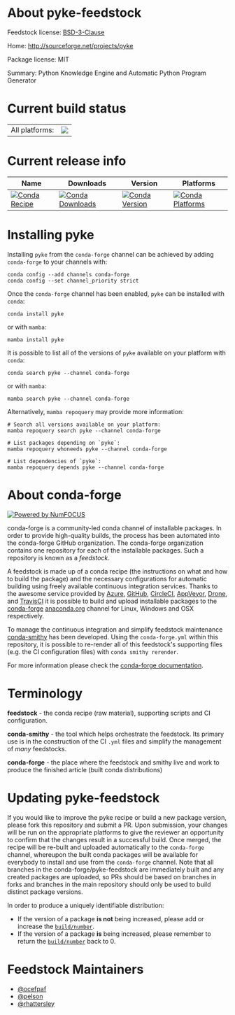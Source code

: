 About pyke-feedstock
====================

Feedstock license: [BSD-3-Clause](https://github.com/conda-forge/pyke-feedstock/blob/main/LICENSE.txt)

Home: http://sourceforge.net/projects/pyke

Package license: MIT

Summary: Python Knowledge Engine and Automatic Python Program Generator

Current build status
====================


<table><tr><td>All platforms:</td>
    <td>
      <a href="https://dev.azure.com/conda-forge/feedstock-builds/_build/latest?definitionId=885&branchName=main">
        <img src="https://dev.azure.com/conda-forge/feedstock-builds/_apis/build/status/pyke-feedstock?branchName=main">
      </a>
    </td>
  </tr>
</table>

Current release info
====================

| Name | Downloads | Version | Platforms |
| --- | --- | --- | --- |
| [![Conda Recipe](https://img.shields.io/badge/recipe-pyke-green.svg)](https://anaconda.org/conda-forge/pyke) | [![Conda Downloads](https://img.shields.io/conda/dn/conda-forge/pyke.svg)](https://anaconda.org/conda-forge/pyke) | [![Conda Version](https://img.shields.io/conda/vn/conda-forge/pyke.svg)](https://anaconda.org/conda-forge/pyke) | [![Conda Platforms](https://img.shields.io/conda/pn/conda-forge/pyke.svg)](https://anaconda.org/conda-forge/pyke) |

Installing pyke
===============

Installing `pyke` from the `conda-forge` channel can be achieved by adding `conda-forge` to your channels with:

```
conda config --add channels conda-forge
conda config --set channel_priority strict
```

Once the `conda-forge` channel has been enabled, `pyke` can be installed with `conda`:

```
conda install pyke
```

or with `mamba`:

```
mamba install pyke
```

It is possible to list all of the versions of `pyke` available on your platform with `conda`:

```
conda search pyke --channel conda-forge
```

or with `mamba`:

```
mamba search pyke --channel conda-forge
```

Alternatively, `mamba repoquery` may provide more information:

```
# Search all versions available on your platform:
mamba repoquery search pyke --channel conda-forge

# List packages depending on `pyke`:
mamba repoquery whoneeds pyke --channel conda-forge

# List dependencies of `pyke`:
mamba repoquery depends pyke --channel conda-forge
```


About conda-forge
=================

[![Powered by
NumFOCUS](https://img.shields.io/badge/powered%20by-NumFOCUS-orange.svg?style=flat&colorA=E1523D&colorB=007D8A)](https://numfocus.org)

conda-forge is a community-led conda channel of installable packages.
In order to provide high-quality builds, the process has been automated into the
conda-forge GitHub organization. The conda-forge organization contains one repository
for each of the installable packages. Such a repository is known as a *feedstock*.

A feedstock is made up of a conda recipe (the instructions on what and how to build
the package) and the necessary configurations for automatic building using freely
available continuous integration services. Thanks to the awesome service provided by
[Azure](https://azure.microsoft.com/en-us/services/devops/), [GitHub](https://github.com/),
[CircleCI](https://circleci.com/), [AppVeyor](https://www.appveyor.com/),
[Drone](https://cloud.drone.io/welcome), and [TravisCI](https://travis-ci.com/)
it is possible to build and upload installable packages to the
[conda-forge](https://anaconda.org/conda-forge) [anaconda.org](https://anaconda.org/)
channel for Linux, Windows and OSX respectively.

To manage the continuous integration and simplify feedstock maintenance
[conda-smithy](https://github.com/conda-forge/conda-smithy) has been developed.
Using the ``conda-forge.yml`` within this repository, it is possible to re-render all of
this feedstock's supporting files (e.g. the CI configuration files) with ``conda smithy rerender``.

For more information please check the [conda-forge documentation](https://conda-forge.org/docs/).

Terminology
===========

**feedstock** - the conda recipe (raw material), supporting scripts and CI configuration.

**conda-smithy** - the tool which helps orchestrate the feedstock.
                   Its primary use is in the construction of the CI ``.yml`` files
                   and simplify the management of *many* feedstocks.

**conda-forge** - the place where the feedstock and smithy live and work to
                  produce the finished article (built conda distributions)


Updating pyke-feedstock
=======================

If you would like to improve the pyke recipe or build a new
package version, please fork this repository and submit a PR. Upon submission,
your changes will be run on the appropriate platforms to give the reviewer an
opportunity to confirm that the changes result in a successful build. Once
merged, the recipe will be re-built and uploaded automatically to the
`conda-forge` channel, whereupon the built conda packages will be available for
everybody to install and use from the `conda-forge` channel.
Note that all branches in the conda-forge/pyke-feedstock are
immediately built and any created packages are uploaded, so PRs should be based
on branches in forks and branches in the main repository should only be used to
build distinct package versions.

In order to produce a uniquely identifiable distribution:
 * If the version of a package **is not** being increased, please add or increase
   the [``build/number``](https://docs.conda.io/projects/conda-build/en/latest/resources/define-metadata.html#build-number-and-string).
 * If the version of a package **is** being increased, please remember to return
   the [``build/number``](https://docs.conda.io/projects/conda-build/en/latest/resources/define-metadata.html#build-number-and-string)
   back to 0.

Feedstock Maintainers
=====================

* [@ocefpaf](https://github.com/ocefpaf/)
* [@pelson](https://github.com/pelson/)
* [@rhattersley](https://github.com/rhattersley/)

